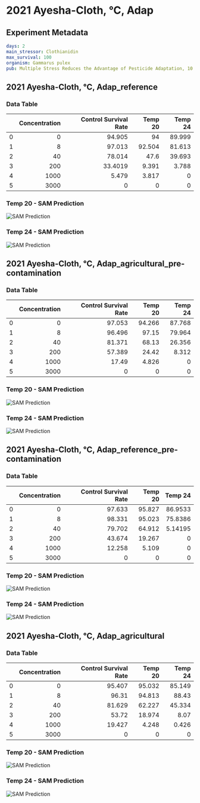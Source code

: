 # 2021 Ayesha-Cloth, °C, Adap

## Experiment Metadata

```yaml
days: 2
main_stressor: Clothianidin
max_survival: 100
organism: Gammarus pulex
pub: Multiple Stress Reduces the Advantage of Pesticide Adaptation, 10.1021/acs.est.1c02669

```


## 2021 Ayesha-Cloth, °C, Adap_reference

### Data Table

|    |   Concentration |   Control Survival Rate |   Temp 20 |   Temp 24 |
|---:|----------------:|------------------------:|----------:|----------:|
|  0 |               0 |                 94.905  |    94     |    89.999 |
|  1 |               8 |                 97.013  |    92.504 |    81.613 |
|  2 |              40 |                 78.014  |    47.6   |    39.693 |
|  3 |             200 |                 33.4019 |     9.391 |     3.788 |
|  4 |            1000 |                  5.479  |     3.817 |     0     |
|  5 |            3000 |                  0      |     0     |     0     |

### Temp 20 - SAM Prediction

![SAM Prediction](../imgs/sam_predictions/2021_Ayesha-Cloth,_°C,_Adap_reference_Temp_20.png)
### Temp 24 - SAM Prediction

![SAM Prediction](../imgs/sam_predictions/2021_Ayesha-Cloth,_°C,_Adap_reference_Temp_24.png)


## 2021 Ayesha-Cloth, °C, Adap_agricultural_pre-contamination

### Data Table

|    |   Concentration |   Control Survival Rate |   Temp 20 |   Temp 24 |
|---:|----------------:|------------------------:|----------:|----------:|
|  0 |               0 |                  97.053 |    94.266 |    87.768 |
|  1 |               8 |                  96.496 |    97.15  |    79.964 |
|  2 |              40 |                  81.371 |    68.13  |    26.356 |
|  3 |             200 |                  57.389 |    24.42  |     8.312 |
|  4 |            1000 |                  17.49  |     4.826 |     0     |
|  5 |            3000 |                   0     |     0     |     0     |

### Temp 20 - SAM Prediction

![SAM Prediction](../imgs/sam_predictions/2021_Ayesha-Cloth,_°C,_Adap_agricultural_pre-contamination_Temp_20.png)
### Temp 24 - SAM Prediction

![SAM Prediction](../imgs/sam_predictions/2021_Ayesha-Cloth,_°C,_Adap_agricultural_pre-contamination_Temp_24.png)


## 2021 Ayesha-Cloth, °C, Adap_reference_pre-contamination

### Data Table

|    |   Concentration |   Control Survival Rate |   Temp 20 |   Temp 24 |
|---:|----------------:|------------------------:|----------:|----------:|
|  0 |               0 |                  97.633 |    95.827 |  86.9533  |
|  1 |               8 |                  98.331 |    95.023 |  75.8386  |
|  2 |              40 |                  79.702 |    64.912 |   5.14195 |
|  3 |             200 |                  43.674 |    19.267 |   0       |
|  4 |            1000 |                  12.258 |     5.109 |   0       |
|  5 |            3000 |                   0     |     0     |   0       |

### Temp 20 - SAM Prediction

![SAM Prediction](../imgs/sam_predictions/2021_Ayesha-Cloth,_°C,_Adap_reference_pre-contamination_Temp_20.png)
### Temp 24 - SAM Prediction

![SAM Prediction](../imgs/sam_predictions/2021_Ayesha-Cloth,_°C,_Adap_reference_pre-contamination_Temp_24.png)


## 2021 Ayesha-Cloth, °C, Adap_agricultural

### Data Table

|    |   Concentration |   Control Survival Rate |   Temp 20 |   Temp 24 |
|---:|----------------:|------------------------:|----------:|----------:|
|  0 |               0 |                  95.407 |    95.032 |    85.149 |
|  1 |               8 |                  96.31  |    94.813 |    88.43  |
|  2 |              40 |                  81.629 |    62.227 |    45.334 |
|  3 |             200 |                  53.72  |    18.974 |     8.07  |
|  4 |            1000 |                  19.427 |     4.248 |     0.426 |
|  5 |            3000 |                   0     |     0     |     0     |

### Temp 20 - SAM Prediction

![SAM Prediction](../imgs/sam_predictions/2021_Ayesha-Cloth,_°C,_Adap_agricultural_Temp_20.png)
### Temp 24 - SAM Prediction

![SAM Prediction](../imgs/sam_predictions/2021_Ayesha-Cloth,_°C,_Adap_agricultural_Temp_24.png)
